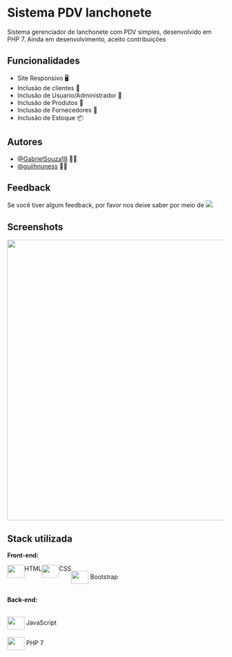 
# Sistema PDV lanchonete 


Sistema gerenciador de lanchonete com PDV simples, desenvolvido em PHP 7.
Ainda em desenvolvimento, aceito contribuições


## Funcionalidades

- Site Responsivo 🖥️
- Inclusão de clientes  🧔‍
- Inclusão de Usuario/Administrador  🧔
- Inclusão de Produtos 🍔 
- Inclusão de Fornecedores 🚐 
- Inclusão de Estoque 📦 



## Autores

- [@GabrielSouza18](https://www.github.com/GabrielSouza18) 👨‍💻 
- [@guiihnuness](https://www.github.com/guiihnuness) 👨‍💻 



## Feedback

Se você tiver algum feedback, por favor nos deixe saber por meio de  <a href = "mailto:svgabriel18@hotmail.com"><img src="https://img.shields.io/badge/Microsoft_Outlook-0078D4?style=for-the-badge&logo=microsoft-outlook&logoColor=white" target="_blank"></a>


## Screenshots

<img width="650px" align="center" src="/readme/desktop.jpg">


## Stack utilizada

**Front-end:** <div style="display: flex">
  <img align="center" height="30" width="40" src="https://cdn.jsdelivr.net/gh/devicons/devicon/icons/html5/html5-original.svg"> HTML <br><br>
    <img align="center" height="30" width="40" src="https://cdn.jsdelivr.net/gh/devicons/devicon/icons/css3/css3-original.svg"> CSS <br>
 
  <img align="center" height="30" width="40" src="https://cdn.jsdelivr.net/gh/devicons/devicon/icons/bootstrap/bootstrap-original.svg"> Bootstrap
  

  
</div>

**Back-end:** 
<div style="display: inline_block">
   <br>
     <img align="center" height="30" width="40" src="https://cdn.jsdelivr.net/gh/devicons/devicon/icons/javascript/javascript-original.svg"> JavaScript <br><br>
  <img align="center" height="30" width="40" src="https://cdn.jsdelivr.net/gh/devicons/devicon/icons/php/php-original.svg"> PHP 7
  

  
</div>
          

